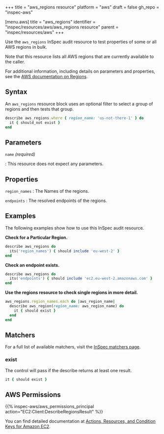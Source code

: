 +++
title = "aws_regions resource"
platform = "aws"
draft = false
gh_repo = "inspec-aws"

[menu.aws]
title = "aws_regions"
identifier = "inspec/resources/aws/aws_regions resource"
parent = "inspec/resources/aws"
+++

Use the `aws_regions` InSpec audit resource to test properties of some or all AWS regions in bulk.  

Note that this resource lists all AWS regions that are currently available to the caller.

For additional information, including details on parameters and properties, see the [AWS documentation on Regions](https://docs.aws.amazon.com/AWSEC2/latest/UserGuide/using-regions-availability-zones.html).

## Syntax

An `aws_regions` resource block uses an optional filter to select a group of regions and then tests that group.

```ruby
describe aws_regions.where { region_name: 'us-not-there-1' } do
  it { should_not exist }
end
```

## Parameters

`name` _(required)_

: This resource does not expect any parameters.

## Properties

`region_names`
: The Names of the regions.

`endpoints`
: The resolved endpoints of the regions.

## Examples

The following examples show how to use this InSpec audit resource.

**Check for a Particular Region.**

```ruby
describe aws_regions do
  its('region_names') { should include 'eu-west-2' }
end
```

**Check an endpoint exists.**

```ruby
describe aws_regions do
  its('endpoints') { should include 'ec2.eu-west-2.amazonaws.com' }
end
```

**Use the regions resource to check single regions in more detail.**

```ruby
aws_regions.region_names.each do |aws_region_name|
  describe aws_region(region_name: aws_region_name) do
    it { should exist }
  end
end
```

## Matchers

For a full list of available matchers, visit the [InSpec matchers page](https://www.inspec.io/docs/reference/matchers/).

### exist

The control will pass if the describe returns at least one result.

```ruby
it { should exist }
```

## AWS Permissions

{{% inspec-aws/aws_permissions_principal action="EC2:Client:DescribeRegionsResult" %}}

You can find detailed documentation at [Actions, Resources, and Condition Keys for Amazon EC2](https://docs.aws.amazon.com/IAM/latest/UserGuide/list_amazonec2.html).
